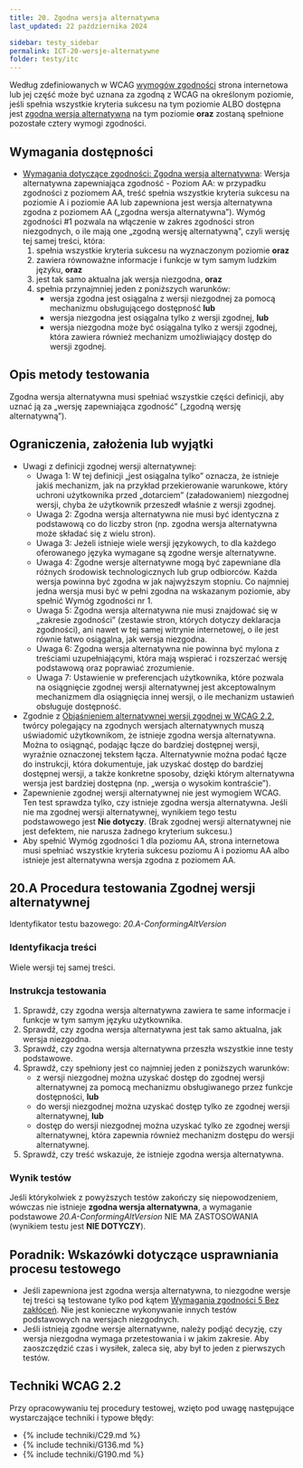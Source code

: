 ```yaml
---
title: 20. Zgodna wersja alternatywna
last_updated: 22 października 2024

sidebar: testy_sidebar
permalink: ICT-20-wersje-alternatywne
folder: testy/itc
---
```


Według zdefiniowanych w WCAG [wymogów zgodności](wcag21#5-zgodność") strona internetowa lub jej część może być uznana za zgodną z WCAG na określonym poziomie, jeśli spełnia wszystkie kryteria sukcesu na tym poziomie ALBO dostępna jest <a href="#" data-toggle="tooltip" data-original-title="{{site.data.glossary.wersja_alternatywna_zapewniajaca_zgodnosc | strip_html | replace: '*', ''}}">zgodna wersja alternatywna</a> na tym poziomie **oraz** zostaną spełnione pozostałe cztery wymogi zgodności.    

## Wymagania dostępności
-   [Wymagania dotyczące zgodności: Zgodna wersja alternatywna](https://wcag.irdpl.pl/understanding/zgodnosc#conforming-alt-versions): Wersja alternatywna zapewniająca zgodność - Poziom AA: w przypadku zgodności z poziomem AA, treść spełnia wszystkie kryteria sukcesu na poziomie A i poziomie AA lub zapewniona jest wersja alternatywna zgodna z poziomem AA („zgodna wersja alternatywna”). Wymóg zgodności \#1 pozwala na włączenie w zakres zgodności stron niezgodnych, o ile mają one „zgodną wersję alternatywną", czyli wersję tej samej treści, która:
    1.  spełnia wszystkie kryteria sukcesu na wyznaczonym poziomie **oraz**
	2.  zawiera równoważne informacje i funkcje w tym samym ludzkim języku, **oraz**
    3.  jest tak samo aktualna jak wersja niezgodna, **oraz**
    4.  spełnia przynajmniej jeden z poniższych warunków:
        -  wersja zgodna jest osiągalna z wersji niezgodnej za pomocą mechanizmu obsługującego dostępność **lub**
        -  wersja niezgodna jest osiągalna tylko z wersji zgodnej, **lub**
        -  wersja niezgodna może być osiągalna tylko z wersji zgodnej, która zawiera również mechanizm umożliwiający dostęp do wersji zgodnej.

## Opis metody testowania
Zgodna wersja alternatywna musi spełniać wszystkie części definicji, aby uznać ją za „wersję zapewniająca zgodność” („zgodną wersję alternatywną”).

## Ograniczenia, założenia lub wyjątki

-  Uwagi z definicji zgodnej wersji alternatywnej:
    -   Uwaga 1: W tej definicji „jest osiągalna tylko” oznacza, że istnieje jakiś mechanizm, jak na przykład przekierowanie warunkowe, który uchroni użytkownika przed „dotarciem” (załadowaniem) niezgodnej wersji, chyba że użytkownik przeszedł właśnie z wersji zgodnej.
    -   Uwaga 2: Zgodna wersja alternatywna nie musi być identyczna z podstawową co do liczby stron (np. zgodna wersja alternatywna może składać się z wielu stron).
    -   Uwaga 3: Jeżeli istnieje wiele wersji językowych, to dla każdego oferowanego języka wymagane są zgodne wersje alternatywne.
    -   Uwaga 4: Zgodne wersje alternatywne mogą być zapewniane dla różnych  środowisk technologicznych lub grup odbiorców. Każda wersja powinna być zgodna w jak najwyższym stopniu. Co najmniej jedna wersja musi być w pełni zgodna na wskazanym poziomie, aby spełnić Wymóg zgodności nr 1.
    -   Uwaga 5: Zgodna wersja alternatywna nie musi znajdować się w „zakresie zgodności” (zestawie stron, których dotyczy deklaracja zgodności), ani nawet w tej samej witrynie internetowej, o ile jest równie łatwo osiągalna, jak wersja niezgodna.
    -   Uwaga 6: Zgodna wersja alternatywna nie powinna być mylona z treściami uzupełniającymi, która mają wspierać i rozszerzać wersję podstawową oraz poprawiać zrozumienie.
    -   Uwaga 7: Ustawienie w preferencjach użytkownika, które pozwala na osiągnięcie zgodnej wersji alternatywnej jest akceptowalnym mechanizmem dla osiągnięcia innej wersji, o ile mechanizm ustawień obsługuje dostępność.
-   Zgodnie z [Objaśnieniem alternatywnej wersji zgodnej w WCAG 2.2](https://wcag.irdpl.pl/understanding/zgodnosc), twórcy polegający na zgodnych wersjach alternatywnych muszą uświadomić użytkownikom, że istnieje zgodna wersja alternatywna. Można to osiągnąć, podając łącze do bardziej dostępnej wersji, wyraźnie oznaczonej tekstem łącza. Alternatywnie można podać łącze do instrukcji, która dokumentuje, jak uzyskać dostęp do bardziej dostępnej wersji, a także konkretne sposoby, dzięki którym alternatywna wersja jest bardziej dostępna (np. „wersja o wysokim kontraście”).	
-   Zapewnienie zgodnej wersji alternatywnej nie jest wymogiem WCAG. Ten test sprawdza tylko, czy istnieje zgodna wersja alternatywna. Jeśli nie ma zgodnej wersji alternatywnej, wynikiem tego testu podstawowego jest **Nie dotyczy**. (Brak zgodnej wersji alternatywnej nie jest defektem, nie narusza żadnego kryterium sukcesu.)
-   Aby spełnić Wymóg zgodności 1 dla poziomu AA, strona internetowa musi spełniać wszystkie kryteria sukcesu poziomu A i poziomu AA albo istnieje jest alternatywna wersja zgodna z poziomem AA.

## 20.A Procedura testowania Zgodnej wersji alternatywnej
Identyfikator testu bazowego: _20.A-ConformingAltVersion_

### Identyfikacja treści
Wiele wersji tej samej treści.

### Instrukcja testowania
1.  Sprawdź, czy zgodna wersja alternatywna zawiera te same informacje i funkcje w tym samym języku użytkownika. 
2.  Sprawdź, czy zgodna wersja alternatywna jest tak samo aktualna, jak wersja niezgodna.
3.  Sprawdź, czy zgodna wersja alternatywna przeszła wszystkie inne testy podstawowe.
4.  Sprawdź, czy spełniony jest co najmniej jeden z poniższych warunków:
    -  z wersji niezgodnej można uzyskać dostęp do zgodnej wersji alternatywnej za pomocą mechanizmu obsługiwanego przez funkcje dostępności, **lub**
    -  do wersji niezgodnej można uzyskać dostęp tylko ze zgodnej wersji alternatywnej, **lub**
    -  dostęp do wersji niezgodnej można uzyskać tylko ze zgodnej wersji alternatywnej, która zapewnia również mechanizm dostępu do wersji alternatywnej.
5.	Sprawdź, czy treść wskazuje, że istnieje zgodna wersja alternatywna. 
	
### Wynik testów
Jeśli którykolwiek z powyższych testów zakończy się niepowodzeniem, wówczas nie istnieje **zgodna wersja alternatywna**, a wymaganie podstawowe _20.A-ConformingAltVersion_ NIE MA ZASTOSOWANIA (wynikiem testu jest **NIE DOTYCZY**).

##  Poradnik: Wskazówki dotyczące usprawniania procesu testowego

-   Jeśli zapewniona jest zgodna wersja alternatywna, to niezgodne wersje tej treści są testowane tylko pod kątem [Wymagania zgodności 5 Bez zakłóceń](ICT-03-bez-zaklocen.md). Nie jest konieczne wykonywanie innych testów podstawowych na wersjach niezgodnych.
-   Jeśli istnieją zgodne wersje alternatywne, należy podjąć decyzję, czy wersja niezgodna wymaga przetestowania i w jakim zakresie. Aby zaoszczędzić czas i wysiłek, zaleca się, aby był to jeden z pierwszych testów.

## Techniki WCAG 2.2
Przy opracowywaniu tej procedury testowej, wzięto pod uwagę następujące wystarczające techniki i typowe błędy:

- {% include techniki/C29.md %}
- {% include techniki/G136.md %}
- {% include techniki/G190.md %}